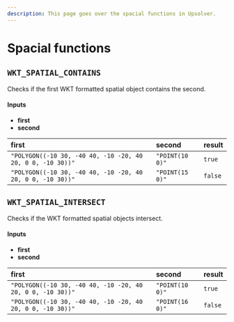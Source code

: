 ```yaml
---
description: This page goes over the spacial functions in Upsolver.
---
```


# Spacial functions

## `WKT_SPATIAL_CONTAINS`

Checks if the first WKT formatted spatial object contains the second.

#### Inputs

* **first**
* **second**

| first | second | result |
| :--- | :--- | :--- |
| `"POLYGON((-10 30, -40 40, -10 -20, 40 20, 0 0, -10 30))"` | `"POINT(10 0)"` | `true` |
| `"POLYGON((-10 30, -40 40, -10 -20, 40 20, 0 0, -10 30))"` | `"POINT(15 0)"` | `false` |

## `WKT_SPATIAL_INTERSECT`

Checks if the WKT formatted spatial objects intersect.

#### Inputs

* **first**
* **second**

| first | second | result |
| :--- | :--- | :--- |
| `"POLYGON((-10 30, -40 40, -10 -20, 40 20, 0 0, -10 30))"` | `"POINT(10 0)"` | `true` |
| `"POLYGON((-10 30, -40 40, -10 -20, 40 20, 0 0, -10 30))"` | `"POINT(16 0)"` | `false` |

